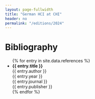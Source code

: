 ```yaml
---
layout: page-fullwidth
title: "German HCI at CHI"
header: no
permalink: "/editions/2024"
---
```

<h1>Bibliography</h1>
<ul>
  {% for entry in site.data.references %}
    <li>
      <strong>{{ entry.title }}</strong><br>
      {{ entry.author }}<br>
      {{ entry.year }}<br>
      {{ entry.journal }}<br>
      {{ entry.publisher }}
    </li>
  {% endfor %}
</ul>